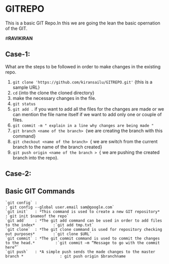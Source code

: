 # GITREPO
This is a basic GIT Repo.In this we are going the lean the basic opernation of the GIT. 

#**RAVIKIRAN**
## Case-1: 
 What are the steps to be followed in order to make changes in the existing repo. 

 1. `git clone 'https://github.com/kiransailu/GITREPO.git'` {this is a sample URL}
 2. `cd` {into the clone the cloned directory}
 3. make the necessary changes in the file. 
 4. `git status`
 5. `git add .` if you want to add all the files for the changes are made or we can mention the file name itself if we want to add only one or couple of files. 
 6. `git commit -m " explain in a line why changes are being made " `
 7. `git branch <name of the branch> `{we are creating the branch with this command}
 8. `git checkout <name of the branch> `{ we are switch from the current branch to the name of the branch created} 
 9. `git push origin <name of the branch > `{ we are pushing the created branch into the repo}. 

 ## Case-2:


## Basic GIT Commands 

    `git config` :                                                                             :`git config --global user.email sam@google.com`
    `git init`   : *This command is used to create a new GIT repository*                       :`git init $nameof the repo`
    `git add`    : *The git add command can be used in order to add files to the index*        :`git add tmp.txt`
    `git clone`  : *The git clone command is used for repository checking out purposes*        :`git clone $URL`
    `git commit` : *The git commit command is used to commit the changes to the head.*         :`git commit –m “Message to go with the commit here”`
    `git push`   : *A simple push sends the made changes to the master branch *                : git push origin $branchname 


